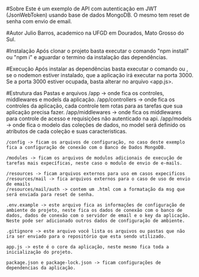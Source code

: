 #Sobre
    Este é um exemplo de API com autenticação em JWT (JsonWebToken)
    usando base de dados MongoDB. O mesmo tem reset de senha com envio de 
    email.

#Autor
    Julio Barros, academico na UFGD em Dourados, Mato Grosso do Sul.

#Instalação
    Após clonar o projeto basta executar o comando "npm install" ou "npm i" e aguardar o termino da instalação das dependências. 

#Execução
    Após instalar as dependências basta executar o comando <node app.js> ou <nodemon app.js>, se o nodemon estiver instalado, que a aplicação irá executar na porta 3000. Se a porta 3000 estiver ocupada, basta alterar no arquivo <app.js>.

#Estrutura das Pastas e arquivos
    /app -> onde fica os controles, middlewares e models da aplicação.
    /app/controllers -> onde fica os controles da aplicação, cada controle tem rotas para as tarefas que sua aplicação precisa fazer.
    /app/middlewares -> onde fica os middlewares para controle de acesso e requisições não autenticado na api.
    /app/models -> onde fica o modelo das coleções de dados, no model será definido os atributos de cada coleção e suas caracteristicas.
    
    /config -> ficam os arquivos de configuração, no caso deste exemplo fica a configuração de conexão com o Banco de Dados MongoDB.

    /modules -> ficam os arquivos de modulos adicionais de execução de tarefas mais expecíficas, neste caso o modulo de envio de e-mails.

    /resources -> ficam arquivos externos para uso em casos expecificos
    /resources/mail -> fica arquivos externos para o caso de uso de envio de emails
    /resources/mail/auth -> contem um .html com a formatação da msg que será enviada para reset de senha.

    .env.example -> este arquivo fica as informações de configuração de ambiente do projeto, neste fica os dados de conexão com o banco de dados, dados de conexão com o servidor de email e o key da aplicação. Neste pode ser adicionado outros dados de configuração de ambiente.

    .gitignore -> este arquivo você lista os arquivos ou pastas que não ira ser enviado para o repositório que esta sendo utilizado.

    app.js -> este é o core da aplicação, neste mesmo fica toda a inicialização do projeto.

    package.json e package-lock.json -> ficam configurações de dependencias da aplicação.
